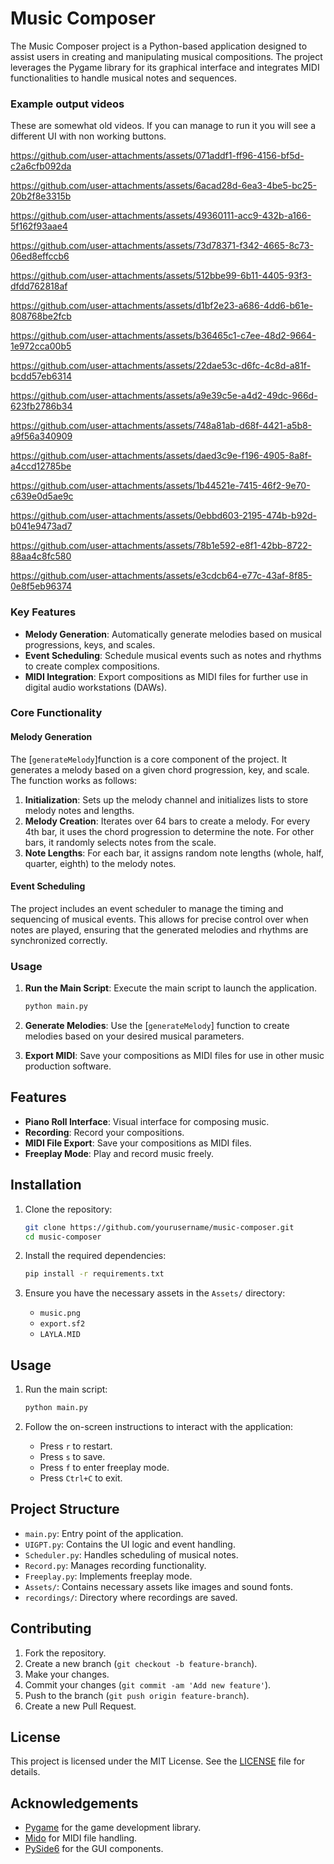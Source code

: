 # Music Composer

The Music Composer project is a Python-based application designed to assist users in creating and manipulating musical compositions. The project leverages the Pygame library for its graphical interface and integrates MIDI functionalities to handle musical notes and sequences.

### Example output videos
These are somewhat old videos. If you can manage to run it you will see a different UI with non working buttons.

https://github.com/user-attachments/assets/071addf1-ff96-4156-bf5d-c2a6cfb092da



https://github.com/user-attachments/assets/6acad28d-6ea3-4be5-bc25-20b2f8e3315b



https://github.com/user-attachments/assets/49360111-acc9-432b-a166-5f162f93aae4



https://github.com/user-attachments/assets/73d78371-f342-4665-8c73-06ed8effccb6



https://github.com/user-attachments/assets/512bbe99-6b11-4405-93f3-dfdd762818af



https://github.com/user-attachments/assets/d1bf2e23-a686-4dd6-b61e-808768be2fcb



https://github.com/user-attachments/assets/b36465c1-c7ee-48d2-9664-1e972cca00b5



https://github.com/user-attachments/assets/22dae53c-d6fc-4c8d-a81f-bcdd57eb6314



https://github.com/user-attachments/assets/a9e39c5e-a4d2-49dc-966d-623fb2786b34



https://github.com/user-attachments/assets/748a81ab-d68f-4421-a5b8-a9f56a340909



https://github.com/user-attachments/assets/daed3c9e-f196-4905-8a8f-a4ccd12785be



https://github.com/user-attachments/assets/1b44521e-7415-46f2-9e70-c639e0d5ae9c



https://github.com/user-attachments/assets/0ebbd603-2195-474b-b92d-b041e9473ad7



https://github.com/user-attachments/assets/78b1e592-e8f1-42bb-8722-88aa4c8fc580



https://github.com/user-attachments/assets/e3cdcb64-e77c-43af-8f85-0e8f5eb96374
### Key Features

- **Melody Generation**: Automatically generate melodies based on musical progressions, keys, and scales.
- **Event Scheduling**: Schedule musical events such as notes and rhythms to create complex compositions.
- **MIDI Integration**: Export compositions as MIDI files for further use in digital audio workstations (DAWs).

### Core Functionality

#### Melody Generation

The [`generateMelody`]function is a core component of the project. It generates a melody based on a given chord progression, key, and scale. The function works as follows:

1. **Initialization**: Sets up the melody channel and initializes lists to store melody notes and lengths.
2. **Melody Creation**: Iterates over 64 bars to create a melody. For every 4th bar, it uses the chord progression to determine the note. For other bars, it randomly selects notes from the scale.
3. **Note Lengths**: For each bar, it assigns random note lengths (whole, half, quarter, eighth) to the melody notes.

#### Event Scheduling

The project includes an event scheduler to manage the timing and sequencing of musical events. This allows for precise control over when notes are played, ensuring that the generated melodies and rhythms are synchronized correctly.

### Usage

1. **Run the Main Script**: Execute the main script to launch the application.
    ```sh
    python main.py
    ```
2. **Generate Melodies**: Use the [`generateMelody`] function to create melodies based on your desired musical parameters.

3. **Export MIDI**: Save your compositions as MIDI files for use in other music production software.


## Features

- **Piano Roll Interface**: Visual interface for composing music.
- **Recording**: Record your compositions.
- **MIDI File Export**: Save your compositions as MIDI files.
- **Freeplay Mode**: Play and record music freely.

## Installation

1. Clone the repository:
    ```sh
    git clone https://github.com/yourusername/music-composer.git
    cd music-composer
    ```

2. Install the required dependencies:
    ```sh
    pip install -r requirements.txt
    ```

3. Ensure you have the necessary assets in the `Assets/` directory:
    - `music.png`
    - `export.sf2`
    - `LAYLA.MID`

## Usage

1. Run the main script:
    ```sh
    python main.py
    ```

2. Follow the on-screen instructions to interact with the application:
    - Press `r` to restart.
    - Press `s` to save.
    - Press `f` to enter freeplay mode.
    - Press `Ctrl+C` to exit.

## Project Structure

- `main.py`: Entry point of the application.
- `UIGPT.py`: Contains the UI logic and event handling.
- `Scheduler.py`: Handles scheduling of musical notes.
- `Record.py`: Manages recording functionality.
- `Freeplay.py`: Implements freeplay mode.
- `Assets/`: Contains necessary assets like images and sound fonts.
- `recordings/`: Directory where recordings are saved.

## Contributing

1. Fork the repository.
2. Create a new branch (`git checkout -b feature-branch`).
3. Make your changes.
4. Commit your changes (`git commit -am 'Add new feature'`).
5. Push to the branch (`git push origin feature-branch`).
6. Create a new Pull Request.

## License

This project is licensed under the MIT License. See the [LICENSE](LICENSE) file for details.

## Acknowledgements

- [Pygame](https://www.pygame.org/) for the game development library.
- [Mido](https://mido.readthedocs.io/) for MIDI file handling.
- [PySide6](https://pypi.org/project/PySide6/) for the GUI components.
